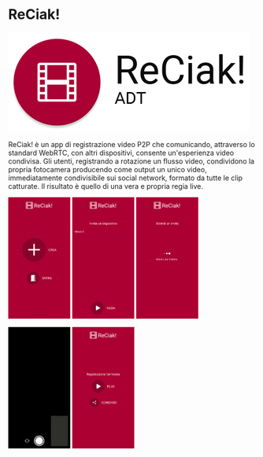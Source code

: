 # ReCiak!
![Logo](/imgs/logo.png)

ReCiak! è un app di registrazione video P2P che comunicando, attraverso lo standard WebRTC, con altri dispositivi, consente un'esperienza video condivisa.
Gli utenti, registrando a rotazione un flusso video, condividono la propria fotocamera producendo come output un unico video, immediatamente condivisibile sui social network,
formato da tutte le clip catturate. Il risultato è quello di una vera e propria regia live.

<p>
  <img src="https://github.com/Paroleen/ReCiak/raw/master/imgs/screen1.png" width=25% height=25%>
  <img src="https://github.com/Paroleen/ReCiak/raw/master/imgs/screen2.png" width=25% height=25%>
  <img src="https://github.com/Paroleen/ReCiak/raw/master/imgs/screen3.png" width=25% height=25%>
</p>
<p>
  <img src="https://github.com/Paroleen/ReCiak/raw/master/imgs/screen4.png" width=25% height=25%>
  <img src="https://github.com/Paroleen/ReCiak/raw/master/imgs/screen5.png" width=25% height=25%>
</p>